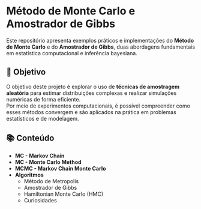 # Método de Monte Carlo e Amostrador de Gibbs

Este repositório apresenta exemplos práticos e implementações do **Método de Monte Carlo** e do **Amostrador de Gibbs**, duas abordagens fundamentais em estatística computacional e inferência bayesiana.

## 🎯 Objetivo

O objetivo deste projeto é explorar o uso de **técnicas de amostragem aleatória** para estimar distribuições complexas e realizar simulações numéricas de forma eficiente.  
Por meio de experimentos computacionais, é possível compreender como esses métodos convergem e são aplicados na prática em problemas estatísticos e de modelagem.

## 📚 Conteúdo
- **MC - Markov Chain**
- **MC - Monte Carlo Method**
- **MCMC - Markov Chain Monte Carlo**
- **Algoritmos**
   * Método de Metropolis
   * Amostrador de Gibbs
   * Hamiltonian Monte Carlo (HMC)
   * Curiosidades